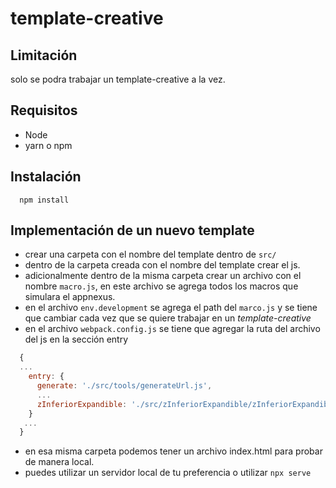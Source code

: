 # template-creative

## Limitación
solo se podra trabajar un template-creative a la vez.

## Requisitos

- Node
- yarn o npm

## Instalación

```terminal
  npm install 
```

## Implementación de un nuevo template

- crear una carpeta con el nombre del template dentro de `src/`
- dentro de la carpeta creada con el nombre del template crear el js. 
- adicionalmente dentro de la misma carpeta crear un archivo con el nombre `macro.js`, en este archivo se agrega todos los macros que simulara el appnexus.
- en el archivo `env.development` se agrega el path del `marco.js` y se tiene que cambiar cada vez que se quiere trabajar en un *template-creative*
- en el archivo `webpack.config.js` se tiene que agregar la ruta del archivo del js en la sección entry
```javascript
  {
  ...
    entry: {
      generate: './src/tools/generateUrl.js',
      ...
      zInferiorExpandible: './src/zInferiorExpandible/zInferiorExpandible.js',
    }
   ...
  }
````
- en esa misma carpeta podemos tener un archivo index.html para probar de manera local.
- puedes utilizar un servidor local de tu preferencia o utilizar `npx serve`
